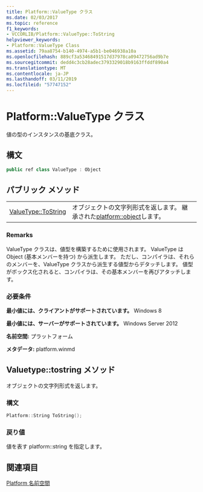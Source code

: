 ```yaml
---
title: Platform::ValueType クラス
ms.date: 02/03/2017
ms.topic: reference
f1_keywords:
- VCCORLIB/Platform::ValueType::ToString
helpviewer_keywords:
- Platform::ValueType Class
ms.assetid: 79aa8754-b140-4974-a5b1-be046938a10a
ms.openlocfilehash: 889cf3a53468491517d37978ca09472756ad9b7e
ms.sourcegitcommit: dedd4c3cb28adec3793329018b9163ffddf890a4
ms.translationtype: MT
ms.contentlocale: ja-JP
ms.lasthandoff: 03/11/2019
ms.locfileid: "57747152"
---
```

# <a name="platformvaluetype-class"></a>Platform::ValueType クラス

値の型のインスタンスの基底クラス。

## <a name="syntax"></a>構文

```cpp
public ref class ValueType : Object
```

## <a name="public-methods"></a>パブリック メソッド

|||
|-|-|
|[ValueType::ToString](#tostring)|オブジェクトの文字列形式を返します。 継承された[platform::object](../cppcx/platform-object-class.md)します。|

### <a name="remarks"></a>Remarks

ValueType クラスは、値型を構築するために使用されます。 ValueType は Object (基本メンバーを持つ) から派生します。 ただし、コンパイラは、それらのメンバーを、ValueType クラスから派生する値型からデタッチします。 値型がボックス化されると、コンパイラは、その基本メンバーを再びアタッチします。

### <a name="requirements"></a>必要条件

**最小値には、クライアントがサポートされています。** Windows 8

**最小値には、サーバーがサポートされています。** Windows Server 2012

**名前空間:** プラットフォーム

**メタデータ:** platform.winmd

## <a name="tostring"></a> Valuetype::tostring メソッド

オブジェクトの文字列形式を返します。

### <a name="syntax"></a>構文

```cpp
Platform::String ToString();
```

### <a name="return-value"></a>戻り値

値を表す platform::string を指定します。

## <a name="see-also"></a>関連項目

[Platform 名前空間](../cppcx/platform-namespace-c-cx.md)
